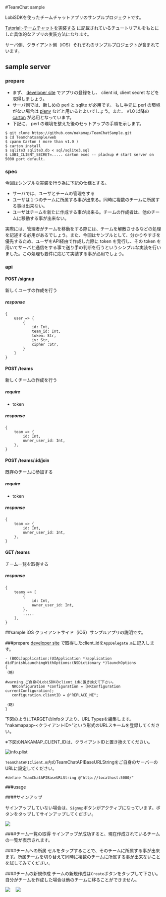 #TeamChat sample

LobiSDKを使ったチームチャットアプリのサンプルプロジェクトです。

[Tutorial:-チームチャットを実装する](https://github.com/nakamap/docs/wiki/Tutorial:-チームチャットを実装する)
に記載されているチュートリアルをもとにした具体的なアプリの実装方法になります。

サーバ側、クライアント側（iOS）それぞれのサンプルプロジェクトが含まれています。


## sample server

### prepare

* まず、 [developer site](http://developer.lobi.co/) でアプリの登録をし、 client id, client secret などを取得しましょう。
* サーバ側では、新しめの perl と sqlite が必用です。 もし手元に perl の環境がない場合は [plenv](https://github.com/tokuhirom/plenv) などと用いるとよいでしょう。また、 v1.0 以降の [carton](https://github.com/miyagawa/carton) が必用となっています。
* 下記に、 perl の環境を整えた後のセットアップの手順を示します。

```
$ git clone https://github.com/nakamap/TeamChatSample.git
$ cd Teamchatsample/web
$ cpanm Carton ( more than v1.0 )
$ carton install
$ sqlite3 sqlite3.db < sql/sqlite3.sql
$ LOBI_CLIENT_SECRET=..... carton exec -- plackup # start server on 5000 port default.
```

### spec

今回はシンプルな実装を行う為に下記の仕様とする。

* サーバでは、ユーザとチームの管理をする
* ユーザは１つのチームに所属する事が出来る。同時に複数のチームに所属する事は出来ない。
* ユーザはチームを新たに作成する事が出来る。チームの作成者は、他のチームに移動する事が出来ない。

実際には、管理者がチームを移動をする際には、チームを解散させるなどの処理を記述する必用があるでしょう。また、今回はサンプルとして、分かりやすさを優先するため、ユーザをAPI経由で作成した際に token を発行し、その token を用いてサーバと通信をする事で送り手の判断を行うというシンプルな実装を行いました。この処理も要件に応じて実装する事が必用でしょう。

### api

#### POST /signup

新しくユーザの作成を行う

##### response

```
{
    user => {
        {
            id: Int,
            team_id: Int,
            token: Str,
            iv: Str,
            cipher :Str,
        }
    }
}
```

#### POST /teams

新しくチームの作成を行う

##### require

* token

##### response

```
{
    team => {
        id: Int,
        owner_user_id: Int,
    },
}
```

#### POST /teams/:id/join

既存のチームに参加する

##### require

* token

##### response

```
{
    team => {
        id: Int,
        owner_user_id: Int,
    },
}
```

#### GET /teams

チーム一覧を取得する

##### response

```
{
    teams => [
        {
            id: Int,
            owner_user_id: Int,
        },
        .....
    ],
}
```

##sample iOS
クライアントサイド（iOS）サンプルアプリの説明です。

###prepare
 [developer site](http://developer.lobi.co/) で取得したclient_idを`AppDelegate.m`に記入します。
 
 ```
 - (BOOL)application:(UIApplication *)application didFinishLaunchingWithOptions:(NSDictionary *)launchOptions
{
（略）

#warning ご自身のLobiSDKのclient_idに置き換えて下さい。
    NKConfiguration *configuration = [NKConfiguration currentConfiguration];
    configuration.clientID = @"REPLACE_ME";

（略） 
}
 ```
 
 下図のようにTARGETのInfoタブより、URL Typesを編集します。 "nakamapapp-<クライアントID>"という形式のURLスキームを登録してください。

※下図のNAKAMAP_CLIENT_IDは、クライアントIDと置き換えてください。

 ![info.plist](https://raw.github.com/wiki/nakamap/docs/images/ios/plist1.png)


`TeamChatAPIClient.m`内のTeamChatAPIBaseURLStringをご自身のサーバーのURLに設定してください。


```
#define TeamChatAPIBaseURLString @"http://localhost:5000/"
```

###usage

####サインアップ

サインアップしていない場合は、`Signup`ボタンがアクティブになっています。ボタンをタップしてサインアップしてください。

![](https://github.com/nakamap/TeamChatSample/tree/master/ios/Sample/Resources/team_chat_1.png)

####チーム一覧の取得
サインアップが成功すると、現在作成されているチームの一覧が表示されます。

####チームへの所属
セルをタップすることで、そのチームに所属する事が出来ます。所属チームを切り替えて同時に複数のチームに所属する事が出来ないことを試してみてください。

####チームの新規作成
チームの新規作成は`Create`ボタンをタップして下さい。
自分がチームを作成した場合は他のチームに移ることができません。

![](https://github.com/nakamap/TeamChatSample/tree/master/ios/Sample/Resources/team_chat_2.png)
　![](https://github.com/nakamap/TeamChatSample/tree/master/ios/Sample/Resources/team_chat_3.png)